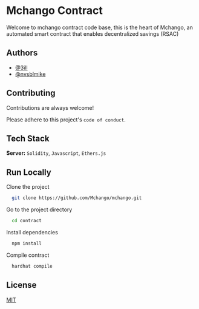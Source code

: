 # Mchango Contract

Welcome to mchango contract code base, this is the heart of Mchango, an automated smart contract that enables decentralized savings (RSAC)

## Authors

- [@3ill](https://www.github.com/3ill)
- [@nvsblmike](https://www.github.com/nvsblmike)

## Contributing

Contributions are always welcome!

Please adhere to this project's `code of conduct`.

## Tech Stack

**Server:** `Solidity`, `Javascript`, `Ethers.js`

## Run Locally

Clone the project

```bash
  git clone https://github.com/Mchango/mchango.git
```

Go to the project directory

```bash
  cd contract
```

Install dependencies

```bash
  npm install
```

Compile contract

```bash
  hardhat compile
```

## License

[MIT](https://choosealicense.com/licenses/mit/)

